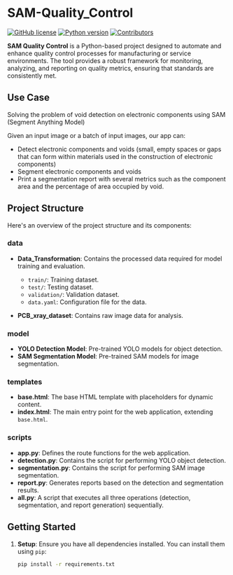 # SAM-Quality_Control

[![GitHub license](https://img.shields.io/badge/license-MIT-blue.svg)](https://github.com/Tchouanga12/SAM-Quality_Control/blob/main/LICENSE)
[![Python version](https://img.shields.io/badge/python-3.7%2B-brightgreen.svg)](https://www.python.org/downloads/)
[![Contributors](https://img.shields.io/github/contributors/Tchouanga12/SAM-Quality_Control.svg)](https://github.com/Tchouanga12/SAM-Quality_Control/graphs/contributors)

**SAM Quality Control** is a Python-based project designed to automate and enhance quality control processes for manufacturing or service environments. The tool provides a robust framework for monitoring, analyzing, and reporting on quality metrics, ensuring that standards are consistently met.

## Use Case
Solving the problem of void detection on electronic components using SAM (Segment Anything Model)

Given an input image or a batch of input images, our app can:
- Detect electronic components and voids (small, empty spaces or gaps that can form within materials used in the construction of electronic components)
- Segment electronic components and voids
- Print a segmentation report with several metrics such as the component area and the percentage of area occupied by void.

## Project Structure

Here's an overview of the project structure and its components:

### **data**

- **Data_Transformation**: Contains the processed data required for model training and evaluation.
  - `train/`: Training dataset.
  - `test/`: Testing dataset.
  - `validation/`: Validation dataset.
  - `data.yaml`: Configuration file for the data.

- **PCB_xray_dataset**: Contains raw image data for analysis.

### **model**

- **YOLO Detection Model**: Pre-trained YOLO models for object detection.
- **SAM Segmentation Model**: Pre-trained SAM models for image segmentation.

### **templates**

- **base.html**: The base HTML template with placeholders for dynamic content.
- **index.html**: The main entry point for the web application, extending `base.html`.

### **scripts**

- **app.py**: Defines the route functions for the web application.
- **detection.py**: Contains the script for performing YOLO object detection.
- **segmentation.py**: Contains the script for performing SAM image segmentation.
- **report.py**: Generates reports based on the detection and segmentation results.
- **all.py**: A script that executes all three operations (detection, segmentation, and report generation) sequentially.

## Getting Started

1. **Setup**: Ensure you have all dependencies installed. You can install them using `pip`:

   ```bash
   pip install -r requirements.txt
